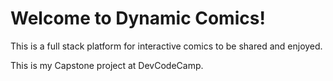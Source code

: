 # Welcome to Dynamic Comics!
This is a full stack platform for interactive comics to be shared and enjoyed.

This is my Capstone project at DevCodeCamp.